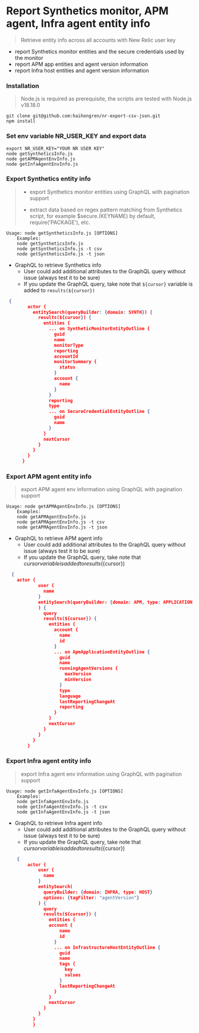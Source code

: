 # Report Synthetics monitor, APM agent, Infra agent entity info 
> Retrieve entity info across all accounts with New Relic user key
- report Synthetics monitor entities and the secure credentials used by the monitor
- report APM app entities and agent version information
- report Infra host entities and agent version information


### Installation 
> Node.js is required as prerequisite, the scripts are tested with Node.js v18.18.0

    git clone git@github.com:haihongren/nr-export-csv-json.git
    npm install

### Set env variable NR_USER_KEY and export data
    export NR_USER_KEY="YOUR NR USER KEY"
    node getSyntheticsInfo.js
    node getAPMAgentEnvInfo.js 
    node getInfaAgentEnvInfo.js    
    
###  Export Synthetics entity info
> - export Synthetics monitor entities using GraphQL with pagination support
> 
> - extract data based on regex pattern matching from Synthetics script, for example $secure.(KEYNAME) by default, require('PACKAGE'), etc.

    Usage: node getSyntheticsInfo.js [OPTIONS]
        Examples:
        node getSyntheticsInfo.js
        node getSyntheticsInfo.js -t csv
        node getSyntheticsInfo.js -t json

- GraphQL to retrieve Synthetics info
  - User could add additional attributes to the GraphQL query without issue (always test it to be sure)
  - If you update the GraphQL query, take note that `${cursor}` variable is added to `results(${cursor})`
```json
 {
        actor {
          entitySearch(queryBuilder: {domain: SYNTH}) {
            results(${cursor}) {
              entities {
                ... on SyntheticMonitorEntityOutline {
                  guid
                  name
                  monitorType
                  reporting
                  accountId
                  monitorSummary {
                    status
                  }
                  account {
                    name
                  }
                }
                reporting
                type
                ... on SecureCredentialEntityOutline {
                  guid
                  name
                }
              }
              nextCursor
            }
          }
        }
      }
```

### Export APM agent entity info
> export APM agent env information using GraphQL with pagination support

    Usage: node getAPMAgentEnvInfo.js [OPTIONS]
        Examples:
        node getAPMAgentEnvInfo.js
        node getAPMAgentEnvInfo.js -t csv
        node getAPMAgentEnvInfo.js -t json

- GraphQL to retrieve APM agent info
  - User could add additional attributes to the GraphQL query without issue (always test it to be sure)
  - If you update the GraphQL query, take note that ${cursor} variable is added to results(${cursor})
```json
  {
    actor {
            user {
              name
            }
            entitySearch(queryBuilder: {domain: APM, type: APPLICATION }
            ) {
              query
              results(${cursor}) {
                entities {
                  account {
                    name
                    id
                  }
                  ... on ApmApplicationEntityOutline {
                    guid
                    name
                    runningAgentVersions {
                      maxVersion
                      minVersion
                    }
                    type
                    language
                    lastReportingChangeAt
                    reporting
                  }
                }
                nextCursor
              }
            }
          }
        }
```
### Export Infra agent entity info 
> export Infra agent env information using GraphQL with pagination support

    Usage: node getInfaAgentEnvInfo.js [OPTIONS]
        Examples:
        node getInfaAgentEnvInfo.js
        node getInfaAgentEnvInfo.js -t csv
        node getInfaAgentEnvInfo.js -t json

- GraphQL to retrieve Infra agent info
  - User could add additional attributes to the GraphQL query without issue (always test it to be sure)
  - If you update the GraphQL query, take note that ${cursor} variable is added to results(${cursor})  
```json
    {
        actor {
            user {
              name
            }
            entitySearch(
              queryBuilder: {domain: INFRA, type: HOST}
              options: {tagFilter: "agentVersion"}
            ) {
              query
              results(${cursor}) {
                entities {
                account {
                    name
                    id
                  }
                  ... on InfrastructureHostEntityOutline {
                    guid
                    name
                    tags {
                      key
                      values
                    }
                    lastReportingChangeAt                
                  }
                }
                nextCursor
              }
            }
          }
          }

```

